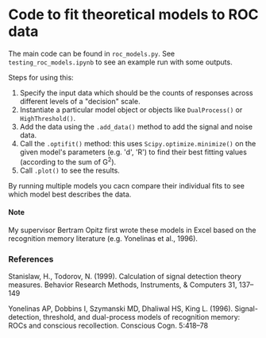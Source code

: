 # Code to fit theoretical models to ROC data

The main code can be found in `roc_models.py`. See `testing_roc_models.ipynb` to see an example run with some outputs.

Steps for using this:
1. Specify the input data which should be the counts of responses across different levels of a "decision" scale. 
2. Instantiate a particular model object or objects like `DualProcess()` or `HighThreshold()`. 
3. Add the data using the `.add_data()` method to add the signal and noise data.
4. Call the `.optifit()` method: this uses `Scipy.optimize.minimize()` on the given model's parameters (e.g. 'd', 'R') to find their best fitting values (according to the sum of G<sup>2</sup>).
5. Call `.plot()` to see the results.

By running multiple models you cacn compare their individual fits to see which model best describes the data. 


#### Note
My supervisor Bertram Opitz first wrote these models in Excel based on the recognition memory literature (e.g. Yonelinas et al., 1996).

### References
Stanislaw, H., Todorov, N. (1999). Calculation of signal detection theory measures. Behavior Research Methods, Instruments, & Computers 31, 137–149

Yonelinas AP, Dobbins I, Szymanski MD, Dhaliwal HS, King L. (1996). Signal-detection, threshold, and dual-process models of recognition memory: ROCs and conscious recollection. Conscious Cogn. 5:418–78
